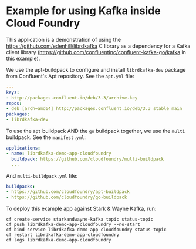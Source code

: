 # Example for using Kafka inside Cloud Foundry

This application is a demonstration of using the https://github.com/edenhill/librdkafka C library as a dependency for a Kafka client library (https://github.com/confluentinc/confluent-kafka-go/kafka in this example).

We use the apt-buildpack to configure and install `librdkafka-dev` package from Confluent's Apt repository. See the `apt.yml` file:

```yaml
---
keys:
- http://packages.confluent.io/deb/3.3/archive.key
repos:
- deb [arch=amd64] http://packages.confluent.io/deb/3.3 stable main
packages:
- librdkafka-dev
```

To use the `apt` buildpack AND the `go` buildpack together, we use the `multi` buildpack. See the `manifest.yml`:

```yaml
applications:
- name: librdkafka-demo-app-cloudfoundry
  buildpack: https://github.com/cloudfoundry/multi-buildpack
  ...
```

And `multi-buildpack.yml` file:

```yaml
buildpacks:
- https://github.com/cloudfoundry/apt-buildpack
- https://github.com/cloudfoundry/go-buildpack
```

To deploy this example app against Stark & Wayne Kafka, run:

```
cf create-service starkandwayne-kafka topic status-topic
cf push librdkafka-demo-app-cloudfoundry --no-start
cf bind-service librdkafka-demo-app-cloudfoundry status-topic
cf restart librdkafka-demo-app-cloudfoundry
cf logs librdkafka-demo-app-cloudfoundry
```

